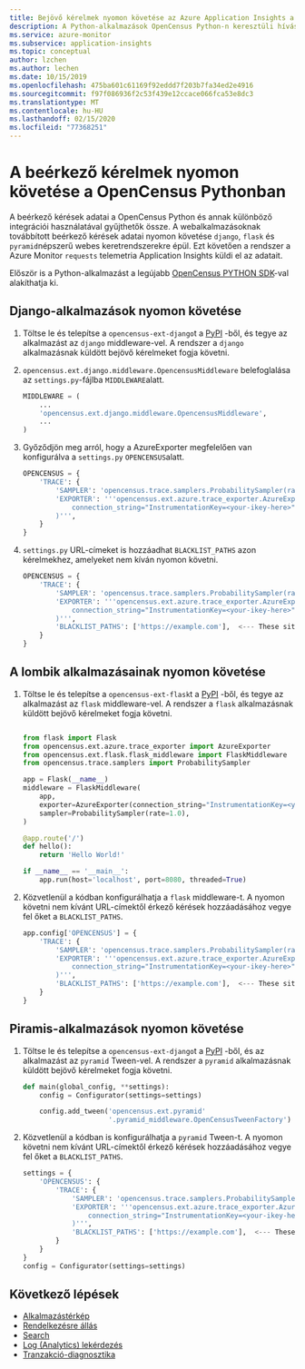 ```yaml
---
title: Bejövő kérelmek nyomon követése az Azure Application Insights a OpenCensus Pythonban | Microsoft Docs
description: A Python-alkalmazások OpenCensus Python-n keresztüli hívásának figyelése.
ms.service: azure-monitor
ms.subservice: application-insights
ms.topic: conceptual
author: lzchen
ms.author: lechen
ms.date: 10/15/2019
ms.openlocfilehash: 475ba601c61169f92eddd7f203b7fa34ed2e4916
ms.sourcegitcommit: f97f086936f2c53f439e12ccace066fca53e8dc3
ms.translationtype: MT
ms.contentlocale: hu-HU
ms.lasthandoff: 02/15/2020
ms.locfileid: "77368251"
---
```

# <a name="track-incoming-requests-with-opencensus-python"></a>A beérkező kérelmek nyomon követése a OpenCensus Pythonban

A beérkező kérések adatai a OpenCensus Python és annak különböző integrációi használatával gyűjthetők össze. A webalkalmazásoknak továbbított beérkező kérések adatai nyomon követése `django`, `flask` és `pyramid`népszerű webes keretrendszerekre épül. Ezt követően a rendszer a Azure Monitor `requests` telemetria Application Insights küldi el az adatait.

Először is a Python-alkalmazást a legújabb [OpenCensus PYTHON SDK](../../azure-monitor/app/opencensus-python.md)-val alakíthatja ki.

## <a name="tracking-django-applications"></a>Django-alkalmazások nyomon követése

1. Töltse le és telepítse a `opencensus-ext-django`t a [PyPI](https://pypi.org/project/opencensus-ext-django/) -ből, és tegye az alkalmazást az `django` middleware-vel. A rendszer a `django` alkalmazásnak küldött bejövő kérelmeket fogja követni.

2. `opencensus.ext.django.middleware.OpencensusMiddleware` belefoglalása az `settings.py`-fájlba `MIDDLEWARE`alatt.

    ```python
    MIDDLEWARE = (
        ...
        'opencensus.ext.django.middleware.OpencensusMiddleware',
        ...
    )
    ```

3. Győződjön meg arról, hogy a AzureExporter megfelelően van konfigurálva a `settings.py` `OPENCENSUS`alatt.

    ```python
    OPENCENSUS = {
        'TRACE': {
            'SAMPLER': 'opencensus.trace.samplers.ProbabilitySampler(rate=1)',
            'EXPORTER': '''opencensus.ext.azure.trace_exporter.AzureExporter(
                connection_string="InstrumentationKey=<your-ikey-here>"
            )''',
        }
    }
    ```

4. `settings.py` URL-címeket is hozzáadhat `BLACKLIST_PATHS` azon kérelmekhez, amelyeket nem kíván nyomon követni.

    ```python
    OPENCENSUS = {
        'TRACE': {
            'SAMPLER': 'opencensus.trace.samplers.ProbabilitySampler(rate=0.5)',
            'EXPORTER': '''opencensus.ext.azure.trace_exporter.AzureExporter(
                connection_string="InstrumentationKey=<your-ikey-here>",
            )''',
            'BLACKLIST_PATHS': ['https://example.com'],  <--- These sites will not be traced if a request is sent from it.
        }
    }
    ```

## <a name="tracking-flask-applications"></a>A lombik alkalmazásainak nyomon követése

1. Töltse le és telepítse a `opencensus-ext-flask`t a [PyPI](https://pypi.org/project/opencensus-ext-flask/) -ből, és tegye az alkalmazást az `flask` middleware-vel. A rendszer a `flask` alkalmazásnak küldött bejövő kérelmeket fogja követni.

    ```python
    
    from flask import Flask
    from opencensus.ext.azure.trace_exporter import AzureExporter
    from opencensus.ext.flask.flask_middleware import FlaskMiddleware
    from opencensus.trace.samplers import ProbabilitySampler
    
    app = Flask(__name__)
    middleware = FlaskMiddleware(
        app,
        exporter=AzureExporter(connection_string="InstrumentationKey=<your-ikey-here>"),
        sampler=ProbabilitySampler(rate=1.0),
    )
    
    @app.route('/')
    def hello():
        return 'Hello World!'
    
    if __name__ == '__main__':
        app.run(host='localhost', port=8080, threaded=True)
    
    ```

2. Közvetlenül a kódban konfigurálhatja a `flask` middleware-t. A nyomon követni nem kívánt URL-címektől érkező kérések hozzáadásához vegye fel őket a `BLACKLIST_PATHS`.

    ```python
    app.config['OPENCENSUS'] = {
        'TRACE': {
            'SAMPLER': 'opencensus.trace.samplers.ProbabilitySampler(rate=1.0)',
            'EXPORTER': '''opencensus.ext.azure.trace_exporter.AzureExporter(
                connection_string="InstrumentationKey=<your-ikey-here>",
            )''',
            'BLACKLIST_PATHS': ['https://example.com'],  <--- These sites will not be traced if a request is sent to it.
        }
    }
    ```

## <a name="tracking-pyramid-applications"></a>Piramis-alkalmazások nyomon követése

1. Töltse le és telepítse a `opencensus-ext-django`t a [PyPI](https://pypi.org/project/opencensus-ext-pyramid/) -ből, és az alkalmazást az `pyramid` Tween-vel. A rendszer a `pyramid` alkalmazásnak küldött bejövő kérelmeket fogja követni.

    ```python
    def main(global_config, **settings):
        config = Configurator(settings=settings)
    
        config.add_tween('opencensus.ext.pyramid'
                         '.pyramid_middleware.OpenCensusTweenFactory')
    ```

2. Közvetlenül a kódban is konfigurálhatja a `pyramid` Tween-t. A nyomon követni nem kívánt URL-címektől érkező kérések hozzáadásához vegye fel őket a `BLACKLIST_PATHS`.

    ```python
    settings = {
        'OPENCENSUS': {
            'TRACE': {
                'SAMPLER': 'opencensus.trace.samplers.ProbabilitySampler(rate=1.0)',
                'EXPORTER': '''opencensus.ext.azure.trace_exporter.AzureExporter(
                    connection_string="InstrumentationKey=<your-ikey-here>",
                )''',
                'BLACKLIST_PATHS': ['https://example.com'],  <--- These sites will not be traced if a request is sent to it.
            }
        }
    }
    config = Configurator(settings=settings)
    ```

## <a name="next-steps"></a>Következő lépések

* [Alkalmazástérkép](../../azure-monitor/app/app-map.md)
* [Rendelkezésre állás](../../azure-monitor/app/monitor-web-app-availability.md)
* [Search](../../azure-monitor/app/diagnostic-search.md)
* [Log (Analytics) lekérdezés](../../azure-monitor/log-query/log-query-overview.md)
* [Tranzakció-diagnosztika](../../azure-monitor/app/transaction-diagnostics.md)
